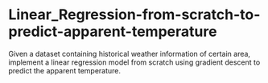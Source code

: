 # Linear_Regression-from-scratch-to-predict-apparent-temperature

Given a dataset containing historical weather information of certain area, implement a linear regression model from scratch using gradient descent to predict the apparent temperature.
